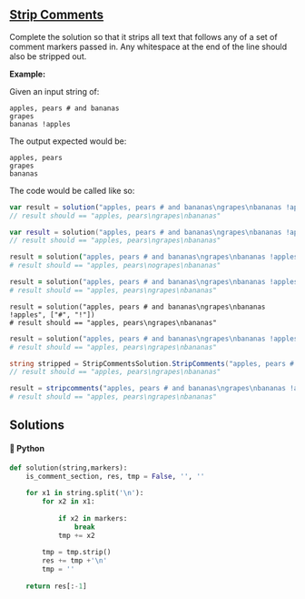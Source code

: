 ## [Strip Comments](https://www.codewars.com/kata/51c8e37cee245da6b40000bd)

Complete the solution so that it strips all text that follows any of a set of comment markers passed in. Any whitespace at the end of the line should also be stripped out. 

**Example:**

Given an input string of:
```
apples, pears # and bananas
grapes
bananas !apples
```

The output expected would be:
```
apples, pears
grapes
bananas
```

The code would be called like so:

```javascript
var result = solution("apples, pears # and bananas\ngrapes\nbananas !apples", ["#", "!"])
// result should == "apples, pears\ngrapes\nbananas"

```

```kotlin
var result = solution("apples, pears # and bananas\ngrapes\nbananas !apples", charArrayOf('#', '!'))
// result should == "apples, pears\ngrapes\nbananas"

```

```coffeescript
result = solution("apples, pears # and bananas\ngrapes\nbananas !apples", ["#", "!"])
# result should == "apples, pears\nograpes\nbananas"

```

```ruby
result = solution("apples, pears # and bananas\ngrapes\nbananas !apples", ["#", "!"])
# result should == "apples, pears\ngrapes\nbananas"

```

```crystal
result = solution("apples, pears # and bananas\ngrapes\nbananas !apples", ["#", "!"])
# result should == "apples, pears\ngrapes\nbananas"

```

```python
result = solution("apples, pears # and bananas\ngrapes\nbananas !apples", ["#", "!"])
# result should == "apples, pears\ngrapes\nbananas"

```

```csharp
string stripped = StripCommentsSolution.StripComments("apples, pears # and bananas\ngrapes\nbananas !apples", new [] { "#", "!" })
// result should == "apples, pears\ngrapes\nbananas"
```

```julia
result = stripcomments("apples, pears # and bananas\ngrapes\nbananas !apples", ["#", "!"])
# result should == "apples, pears\ngrapes\nbananas"
```

## Solutions
#### 🐍 Python
```python
def solution(string,markers):
    is_comment_section, res, tmp = False, '', ''
    
    for x1 in string.split('\n'):
        for x2 in x1:
            
            if x2 in markers:
                break
            tmp += x2
                
        tmp = tmp.strip() 
        res += tmp +'\n'
        tmp = ''
          
    return res[:-1]
```
